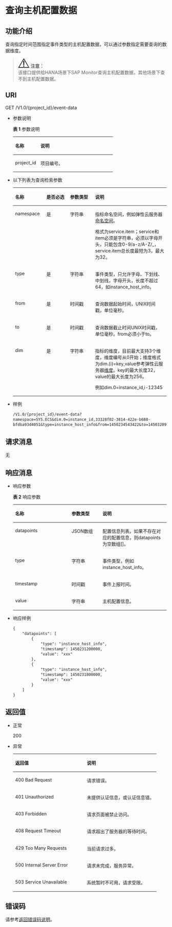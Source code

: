 # 查询主机配置数据<a name="ZH-CN_TOPIC_0079114369"></a>

## 功能介绍<a name="section66578044"></a>

查询指定时间范围指定事件类型的主机配置数据，可以通过参数指定需要查询的数据维度。

>![](public_sys-resources/icon-notice.gif) **注意：**   
>该接口提供给HANA场景下SAP Monitor查询主机配置数据，其他场景下查不到主机配置数据。  

## URI<a name="section5658454014325"></a>

GET /V1.0/\{project\_id\}/event-data

-   参数说明

    **表 1**  参数说明

    <a name="table75058417558"></a>
    <table><thead align="left"><tr id="row6325008217558"><th class="cellrowborder" valign="top" width="25.281396231187557%" id="mcps1.2.3.1.1"><p id="p2298303317558"><a name="p2298303317558"></a><a name="p2298303317558"></a>名称</p>
    </th>
    <th class="cellrowborder" valign="top" width="74.71860376881246%" id="mcps1.2.3.1.2"><p id="p6517651717558"><a name="p6517651717558"></a><a name="p6517651717558"></a>说明</p>
    </th>
    </tr>
    </thead>
    <tbody><tr id="row4480653817558"><td class="cellrowborder" valign="top" width="25.281396231187557%" headers="mcps1.2.3.1.1 "><p id="p545094717558"><a name="p545094717558"></a><a name="p545094717558"></a>project_id</p>
    </td>
    <td class="cellrowborder" valign="top" width="74.71860376881246%" headers="mcps1.2.3.1.2 "><p id="p6175070717558"><a name="p6175070717558"></a><a name="p6175070717558"></a>项目编号。</p>
    </td>
    </tr>
    </tbody>
    </table>

-   以下列表为查询检索参数

    <a name="table35416756"></a>
    <table><thead align="left"><tr id="row27598891"><th class="cellrowborder" valign="top" width="20.3020302030203%" id="mcps1.1.5.1.1"><p id="p20917673"><a name="p20917673"></a><a name="p20917673"></a>名称</p>
    </th>
    <th class="cellrowborder" valign="top" width="15.41154115411541%" id="mcps1.1.5.1.2"><p id="p16609919"><a name="p16609919"></a><a name="p16609919"></a>是否必选</p>
    </th>
    <th class="cellrowborder" valign="top" width="16.351635163516352%" id="mcps1.1.5.1.3"><p id="p29058925163547"><a name="p29058925163547"></a><a name="p29058925163547"></a>参数类型</p>
    </th>
    <th class="cellrowborder" valign="top" width="47.93479347934794%" id="mcps1.1.5.1.4"><p id="p3226198"><a name="p3226198"></a><a name="p3226198"></a>说明</p>
    </th>
    </tr>
    </thead>
    <tbody><tr id="row59995477"><td class="cellrowborder" valign="top" width="20.3020302030203%" headers="mcps1.1.5.1.1 "><p id="p3900147595641"><a name="p3900147595641"></a><a name="p3900147595641"></a>namespace</p>
    </td>
    <td class="cellrowborder" valign="top" width="15.41154115411541%" headers="mcps1.1.5.1.2 "><p id="p500289695641"><a name="p500289695641"></a><a name="p500289695641"></a>是</p>
    </td>
    <td class="cellrowborder" valign="top" width="16.351635163516352%" headers="mcps1.1.5.1.3 "><p id="p4962713163547"><a name="p4962713163547"></a><a name="p4962713163547"></a>字符串</p>
    </td>
    <td class="cellrowborder" valign="top" width="47.93479347934794%" headers="mcps1.1.5.1.4 "><p id="p1984935915480"><a name="p1984935915480"></a><a name="p1984935915480"></a>指标命名空间，例如弹性云服务器<a href="弹性云服务器监控指标说明.md#zh-cn_topic_0022067719_section24282572112133">命名空间</a>。</p>
    <p id="p1529914911223"><a name="p1529914911223"></a><a name="p1529914911223"></a>格式为service.item；service和item必须是字符串，必须以字母开头，只能包含0-9/a-z/A-Z/_，service.item总长度最短为3，最大为32。</p>
    </td>
    </tr>
    <tr id="row14620943"><td class="cellrowborder" valign="top" width="20.3020302030203%" headers="mcps1.1.5.1.1 "><p id="p36641520143355"><a name="p36641520143355"></a><a name="p36641520143355"></a>type</p>
    </td>
    <td class="cellrowborder" valign="top" width="15.41154115411541%" headers="mcps1.1.5.1.2 "><p id="p2566588195641"><a name="p2566588195641"></a><a name="p2566588195641"></a>是</p>
    </td>
    <td class="cellrowborder" valign="top" width="16.351635163516352%" headers="mcps1.1.5.1.3 "><p id="p66435433163547"><a name="p66435433163547"></a><a name="p66435433163547"></a>字符串</p>
    </td>
    <td class="cellrowborder" valign="top" width="47.93479347934794%" headers="mcps1.1.5.1.4 "><p id="p51770249143428"><a name="p51770249143428"></a><a name="p51770249143428"></a>事件类型，只允许字母、下划线、中划线，字母开头，长度不超过64，如instance_host_info。</p>
    </td>
    </tr>
    <tr id="row55056607"><td class="cellrowborder" valign="top" width="20.3020302030203%" headers="mcps1.1.5.1.1 "><p id="p2518324095641"><a name="p2518324095641"></a><a name="p2518324095641"></a>from</p>
    </td>
    <td class="cellrowborder" valign="top" width="15.41154115411541%" headers="mcps1.1.5.1.2 "><p id="p2657653695641"><a name="p2657653695641"></a><a name="p2657653695641"></a>是</p>
    </td>
    <td class="cellrowborder" valign="top" width="16.351635163516352%" headers="mcps1.1.5.1.3 "><p id="p12560965163547"><a name="p12560965163547"></a><a name="p12560965163547"></a>时间戳</p>
    </td>
    <td class="cellrowborder" valign="top" width="47.93479347934794%" headers="mcps1.1.5.1.4 "><p id="p876641194536"><a name="p876641194536"></a><a name="p876641194536"></a>查询数据起始时间，UNIX时间戳，单位毫秒。</p>
    </td>
    </tr>
    <tr id="row6114302"><td class="cellrowborder" valign="top" width="20.3020302030203%" headers="mcps1.1.5.1.1 "><p id="p4423458695641"><a name="p4423458695641"></a><a name="p4423458695641"></a>to</p>
    </td>
    <td class="cellrowborder" valign="top" width="15.41154115411541%" headers="mcps1.1.5.1.2 "><p id="p2623169995641"><a name="p2623169995641"></a><a name="p2623169995641"></a>是</p>
    </td>
    <td class="cellrowborder" valign="top" width="16.351635163516352%" headers="mcps1.1.5.1.3 "><p id="p10805270163547"><a name="p10805270163547"></a><a name="p10805270163547"></a>时间戳</p>
    </td>
    <td class="cellrowborder" valign="top" width="47.93479347934794%" headers="mcps1.1.5.1.4 "><p id="p4439287395641"><a name="p4439287395641"></a><a name="p4439287395641"></a>查询数据截止时间UNIX时间戳，单位毫秒。from必须小于to。</p>
    </td>
    </tr>
    <tr id="row6189824095632"><td class="cellrowborder" valign="top" width="20.3020302030203%" headers="mcps1.1.5.1.1 "><p id="p6296468095641"><a name="p6296468095641"></a><a name="p6296468095641"></a>dim</p>
    </td>
    <td class="cellrowborder" valign="top" width="15.41154115411541%" headers="mcps1.1.5.1.2 "><p id="p6697434595641"><a name="p6697434595641"></a><a name="p6697434595641"></a>是</p>
    </td>
    <td class="cellrowborder" valign="top" width="16.351635163516352%" headers="mcps1.1.5.1.3 "><p id="p59844053163547"><a name="p59844053163547"></a><a name="p59844053163547"></a>字符串</p>
    </td>
    <td class="cellrowborder" valign="top" width="47.93479347934794%" headers="mcps1.1.5.1.4 "><p id="p12519204116368"><a name="p12519204116368"></a><a name="p12519204116368"></a>指标的维度，目前最大支持3个维度，维度编号从0开始；维度格式为dim.{i}=key,value参考弹性云服务器<a href="弹性云服务器监控指标说明.md#zh-cn_topic_0022067719_section36963297112133">维度</a>。key的最大长度32，value的最大长度为256。</p>
    <p id="p5621290395641"><a name="p5621290395641"></a><a name="p5621290395641"></a>例如dim.0=instance_id,i-12345</p>
    </td>
    </tr>
    </tbody>
    </table>


-   样例

    ```
    /V1.0/{project_id}/event-data?namespace=SYS.ECS&dim.0=instance_id,33328f02-3814-422e-b688-bfdba93d4051&type=instance_host_info&from=1450234543422&to=1450320943422
    ```


## 请求消息<a name="section18441583143655"></a>

无

## 响应消息<a name="section64339306143726"></a>

-   响应参数

    **表 2**  响应参数

    <a name="table15437449143726"></a>
    <table><thead align="left"><tr id="row46953322143726"><th class="cellrowborder" valign="top" width="36.68927763893847%" id="mcps1.2.4.1.1"><p id="p45122727143726"><a name="p45122727143726"></a><a name="p45122727143726"></a>名称</p>
    </th>
    <th class="cellrowborder" valign="top" width="20.135665833630846%" id="mcps1.2.4.1.2"><p id="p33014498143726"><a name="p33014498143726"></a><a name="p33014498143726"></a>参数类型</p>
    </th>
    <th class="cellrowborder" valign="top" width="43.17505652743068%" id="mcps1.2.4.1.3"><p id="p56928688143726"><a name="p56928688143726"></a><a name="p56928688143726"></a>说明</p>
    </th>
    </tr>
    </thead>
    <tbody><tr id="row47821055143726"><td class="cellrowborder" valign="top" width="36.68927763893847%" headers="mcps1.2.4.1.1 "><p id="p48300279143726"><a name="p48300279143726"></a><a name="p48300279143726"></a>datapoints</p>
    </td>
    <td class="cellrowborder" valign="top" width="20.135665833630846%" headers="mcps1.2.4.1.2 "><p id="p10076671143726"><a name="p10076671143726"></a><a name="p10076671143726"></a>JSON数组</p>
    </td>
    <td class="cellrowborder" valign="top" width="43.17505652743068%" headers="mcps1.2.4.1.3 "><p id="p44571010143741"><a name="p44571010143741"></a><a name="p44571010143741"></a>配置信息列表。如果不存在对应的配置信息，则datapoints为空数组[]。</p>
    </td>
    </tr>
    <tr id="row31027428143726"><td class="cellrowborder" valign="top" width="36.68927763893847%" headers="mcps1.2.4.1.1 "><p id="p14043162143758"><a name="p14043162143758"></a><a name="p14043162143758"></a>type</p>
    </td>
    <td class="cellrowborder" valign="top" width="20.135665833630846%" headers="mcps1.2.4.1.2 "><p id="p63825717143758"><a name="p63825717143758"></a><a name="p63825717143758"></a>字符串</p>
    </td>
    <td class="cellrowborder" valign="top" width="43.17505652743068%" headers="mcps1.2.4.1.3 "><p id="p2500549143758"><a name="p2500549143758"></a><a name="p2500549143758"></a>事件类型，例如instance_host_info。</p>
    </td>
    </tr>
    <tr id="row60905508143726"><td class="cellrowborder" valign="top" width="36.68927763893847%" headers="mcps1.2.4.1.1 "><p id="p10961008143758"><a name="p10961008143758"></a><a name="p10961008143758"></a>timestamp</p>
    </td>
    <td class="cellrowborder" valign="top" width="20.135665833630846%" headers="mcps1.2.4.1.2 "><p id="p41582309143758"><a name="p41582309143758"></a><a name="p41582309143758"></a>时间戳</p>
    </td>
    <td class="cellrowborder" valign="top" width="43.17505652743068%" headers="mcps1.2.4.1.3 "><p id="p12723881143758"><a name="p12723881143758"></a><a name="p12723881143758"></a>事件上报时间。</p>
    </td>
    </tr>
    <tr id="row64419200143726"><td class="cellrowborder" valign="top" width="36.68927763893847%" headers="mcps1.2.4.1.1 "><p id="p14686052143758"><a name="p14686052143758"></a><a name="p14686052143758"></a>value</p>
    </td>
    <td class="cellrowborder" valign="top" width="20.135665833630846%" headers="mcps1.2.4.1.2 "><p id="p53971240143758"><a name="p53971240143758"></a><a name="p53971240143758"></a>字符串</p>
    </td>
    <td class="cellrowborder" valign="top" width="43.17505652743068%" headers="mcps1.2.4.1.3 "><p id="p9594313143758"><a name="p9594313143758"></a><a name="p9594313143758"></a>主机配置信息。</p>
    </td>
    </tr>
    </tbody>
    </table>

-   响应样例

    ```
    {
        "datapoints": [
            {
                "type": "instance_host_info",
                "timestamp": 1450231200000,
                "value": "xxx"
            },
            {
                "type": "instance_host_info",
                "timestamp": 1450231800000,
                "value": "xxx"
            }
        ]
    }
    ```


## 返回值<a name="section6956456"></a>

-   正常

    200

-   异常

    <a name="zh-cn_topic_0020099235_table46793998"></a>
    <table><thead align="left"><tr id="zh-cn_topic_0020099235_row65573909"><th class="cellrowborder" valign="top" width="50%" id="mcps1.1.3.1.1"><p id="zh-cn_topic_0020099235_p1849030182924"><a name="zh-cn_topic_0020099235_p1849030182924"></a><a name="zh-cn_topic_0020099235_p1849030182924"></a>返回值</p>
    </th>
    <th class="cellrowborder" valign="top" width="50%" id="mcps1.1.3.1.2"><p id="zh-cn_topic_0020099235_p15553712182924"><a name="zh-cn_topic_0020099235_p15553712182924"></a><a name="zh-cn_topic_0020099235_p15553712182924"></a>说明</p>
    </th>
    </tr>
    </thead>
    <tbody><tr id="zh-cn_topic_0020099235_row37564172"><td class="cellrowborder" valign="top" width="50%" headers="mcps1.1.3.1.1 "><p id="zh-cn_topic_0020099235_p581987519168"><a name="zh-cn_topic_0020099235_p581987519168"></a><a name="zh-cn_topic_0020099235_p581987519168"></a>400 Bad Request</p>
    </td>
    <td class="cellrowborder" valign="top" width="50%" headers="mcps1.1.3.1.2 "><p id="zh-cn_topic_0020099235_p164784039168"><a name="zh-cn_topic_0020099235_p164784039168"></a><a name="zh-cn_topic_0020099235_p164784039168"></a>请求错误。</p>
    </td>
    </tr>
    <tr id="zh-cn_topic_0020099235_row66248115"><td class="cellrowborder" valign="top" width="50%" headers="mcps1.1.3.1.1 "><p id="zh-cn_topic_0020099235_p2691669168"><a name="zh-cn_topic_0020099235_p2691669168"></a><a name="zh-cn_topic_0020099235_p2691669168"></a>401 Unauthorized</p>
    </td>
    <td class="cellrowborder" valign="top" width="50%" headers="mcps1.1.3.1.2 "><p id="zh-cn_topic_0020099235_p218024949168"><a name="zh-cn_topic_0020099235_p218024949168"></a><a name="zh-cn_topic_0020099235_p218024949168"></a>未提供认证信息，或认证信息错。</p>
    </td>
    </tr>
    <tr id="zh-cn_topic_0020099235_row44282627"><td class="cellrowborder" valign="top" width="50%" headers="mcps1.1.3.1.1 "><p id="zh-cn_topic_0020099235_p563264059168"><a name="zh-cn_topic_0020099235_p563264059168"></a><a name="zh-cn_topic_0020099235_p563264059168"></a>403 Forbidden</p>
    </td>
    <td class="cellrowborder" valign="top" width="50%" headers="mcps1.1.3.1.2 "><p id="zh-cn_topic_0020099235_p661449719168"><a name="zh-cn_topic_0020099235_p661449719168"></a><a name="zh-cn_topic_0020099235_p661449719168"></a>请求页面被禁止访问。</p>
    </td>
    </tr>
    <tr id="zh-cn_topic_0020099235_row1815156"><td class="cellrowborder" valign="top" width="50%" headers="mcps1.1.3.1.1 "><p id="zh-cn_topic_0020099235_p355199299168"><a name="zh-cn_topic_0020099235_p355199299168"></a><a name="zh-cn_topic_0020099235_p355199299168"></a>408 Request Timeout</p>
    </td>
    <td class="cellrowborder" valign="top" width="50%" headers="mcps1.1.3.1.2 "><p id="zh-cn_topic_0020099235_p585420329168"><a name="zh-cn_topic_0020099235_p585420329168"></a><a name="zh-cn_topic_0020099235_p585420329168"></a>请求超出了服务器的等待时间。</p>
    </td>
    </tr>
    <tr id="zh-cn_topic_0020099235_row25675773"><td class="cellrowborder" valign="top" width="50%" headers="mcps1.1.3.1.1 "><p id="zh-cn_topic_0020099235_p630127129168"><a name="zh-cn_topic_0020099235_p630127129168"></a><a name="zh-cn_topic_0020099235_p630127129168"></a>429 Too Many Requests</p>
    </td>
    <td class="cellrowborder" valign="top" width="50%" headers="mcps1.1.3.1.2 "><p id="zh-cn_topic_0020099235_p37560249168"><a name="zh-cn_topic_0020099235_p37560249168"></a><a name="zh-cn_topic_0020099235_p37560249168"></a>当前请求过多。</p>
    </td>
    </tr>
    <tr id="zh-cn_topic_0020099235_row47530006"><td class="cellrowborder" valign="top" width="50%" headers="mcps1.1.3.1.1 "><p id="zh-cn_topic_0020099235_p537873819168"><a name="zh-cn_topic_0020099235_p537873819168"></a><a name="zh-cn_topic_0020099235_p537873819168"></a>500 Internal Server Error</p>
    </td>
    <td class="cellrowborder" valign="top" width="50%" headers="mcps1.1.3.1.2 "><p id="zh-cn_topic_0020099235_p618106189168"><a name="zh-cn_topic_0020099235_p618106189168"></a><a name="zh-cn_topic_0020099235_p618106189168"></a>请求未完成，服务异常。</p>
    </td>
    </tr>
    <tr id="zh-cn_topic_0020099235_row20561848"><td class="cellrowborder" valign="top" width="50%" headers="mcps1.1.3.1.1 "><p id="zh-cn_topic_0020099235_p298930079168"><a name="zh-cn_topic_0020099235_p298930079168"></a><a name="zh-cn_topic_0020099235_p298930079168"></a>503 Service Unavailable</p>
    </td>
    <td class="cellrowborder" valign="top" width="50%" headers="mcps1.1.3.1.2 "><p id="zh-cn_topic_0020099235_p54144829168"><a name="zh-cn_topic_0020099235_p54144829168"></a><a name="zh-cn_topic_0020099235_p54144829168"></a>系统暂时不可用，请求受限。</p>
    </td>
    </tr>
    </tbody>
    </table>


## 错误码<a name="section134757259472"></a>

请参考[返回错误码说明](返回错误码说明.md)。

